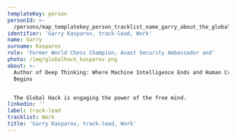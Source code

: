 ```yaml
---
templateKey: person
personId: >-
  /persons/map_templatekey_person_tracklist_name_garry_about_the_global_hack_is_engaging_the_power_of_the_free_mind-_personid_slug_photo_img_garry_kodukale-png_label_track-lead_role_former_world_chess_champion/
identifier: 'Garry Kasparov, track-lead, Work'
name: Garry
surname: Kasparov
role: 'Former World Chess Champion, Avast Security Ambassador and'
photo: /img/globalhack_kasparov.png
about: >-
  Author of Deep Thinking: Where Machine Intelligence Ends and Human Creativity
  Begins


  The Global Hack is engaging the power of the free mind.
linkedin: ''
label: track-lead
tracklist: Work
title: 'Garry Kasparov, track-lead, Work'
---
```

